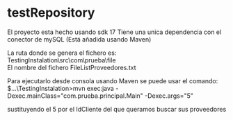 # testRepository

 El proyecto esta hecho usando sdk 17 
 Tiene una unica dependencia con el conector de mySQL (Está añadida usando Maven)

La ruta donde se genera el fichero es: TestingInstalation\src\com\prueba\file\
 El nombre del fichero  FileListProveedores.txt

Para ejecutarlo desde consola usando Maven se puede usar el comando: 
$...\TestingInstalation>mvn exec:java -Dexec.mainClass="com.prueba.principal.Main" -Dexec.args="5"

sustituyendo el 5 por el IdCliente del que queramos buscar sus proveedores
